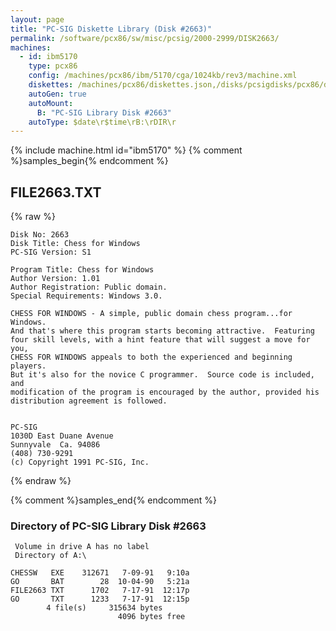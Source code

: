 ```yaml
---
layout: page
title: "PC-SIG Diskette Library (Disk #2663)"
permalink: /software/pcx86/sw/misc/pcsig/2000-2999/DISK2663/
machines:
  - id: ibm5170
    type: pcx86
    config: /machines/pcx86/ibm/5170/cga/1024kb/rev3/machine.xml
    diskettes: /machines/pcx86/diskettes.json,/disks/pcsigdisks/pcx86/diskettes.json
    autoGen: true
    autoMount:
      B: "PC-SIG Library Disk #2663"
    autoType: $date\r$time\rB:\rDIR\r
---
```


{% include machine.html id="ibm5170" %}
{% comment %}samples_begin{% endcomment %}

## FILE2663.TXT

{% raw %}
```
Disk No: 2663                                                           
Disk Title: Chess for Windows                                           
PC-SIG Version: S1                                                      
                                                                        
Program Title: Chess for Windows                                        
Author Version: 1.01                                                    
Author Registration: Public domain.                                     
Special Requirements: Windows 3.0.                                      
                                                                        
CHESS FOR WINDOWS - A simple, public domain chess program...for Windows.
And that's where this program starts becoming attractive.  Featuring    
four skill levels, with a hint feature that will suggest a move for you,
CHESS FOR WINDOWS appeals to both the experienced and beginning players.
But it's also for the novice C programmer.  Source code is included, and
modification of the program is encouraged by the author, provided his   
distribution agreement is followed.                                     
                                                                        
                                                                        
PC-SIG                                                                  
1030D East Duane Avenue                                                 
Sunnyvale  Ca. 94086                                                    
(408) 730-9291                                                          
(c) Copyright 1991 PC-SIG, Inc.                                         
```
{% endraw %}

{% comment %}samples_end{% endcomment %}

### Directory of PC-SIG Library Disk #2663

     Volume in drive A has no label
     Directory of A:\

    CHESSW   EXE    312671   7-09-91   9:10a
    GO       BAT        28  10-04-90   5:21a
    FILE2663 TXT      1702   7-17-91  12:17p
    GO       TXT      1233   7-17-91  12:15p
            4 file(s)     315634 bytes
                            4096 bytes free
